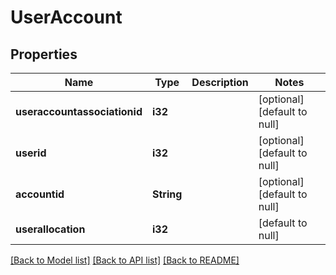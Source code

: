# UserAccount

## Properties
Name | Type | Description | Notes
------------ | ------------- | ------------- | -------------
**useraccountassociationid** | **i32** |  | [optional] [default to null]
**userid** | **i32** |  | [optional] [default to null]
**accountid** | **String** |  | [optional] [default to null]
**userallocation** | **i32** |  | [default to null]

[[Back to Model list]](../README.md#documentation-for-models) [[Back to API list]](../README.md#documentation-for-api-endpoints) [[Back to README]](../README.md)


